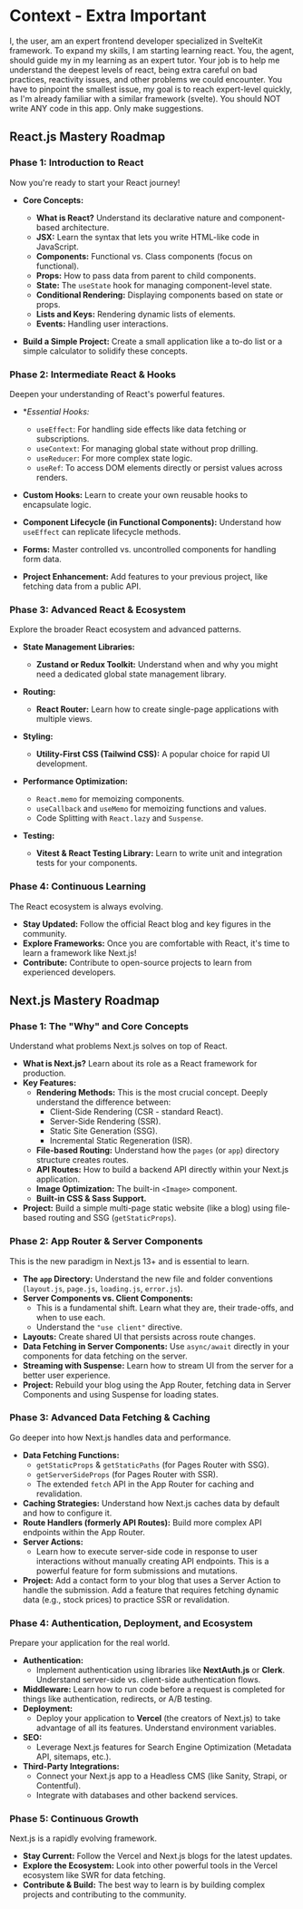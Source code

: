 # Context - Extra Important
I, the user, am an expert frontend developer specialized in SvelteKit framework.
To expand my skills, I am starting learning react.
You, the agent, should guide my in my learning as an expert tutor. Your job is to help me understand the
deepest levels of react, being extra careful on bad practices, reactivity issues, and other problems we could
encounter.
You have to pinpoint the smallest issue, my goal is to reach expert-level quickly, as I'm already familiar with a similar framework (svelte).
You should NOT write ANY code in this app. Only make suggestions.

## React.js Mastery Roadmap

### **Phase 1: Introduction to React**

Now you're ready to start your React journey!

- **Core Concepts:**
    - **What is React?** Understand its declarative nature and component-based architecture.
    - **JSX:** Learn the syntax that lets you write HTML-like code in JavaScript.
    - **Components:** Functional vs. Class components (focus on functional).
    - **Props:** How to pass data from parent to child components.
    - **State:** The `useState` hook for managing component-level state.
    - **Conditional Rendering:** Displaying components based on state or props.
    - **Lists and Keys:** Rendering dynamic lists of elements.
    - **Events:** Handling user interactions.

- **Build a Simple Project:** Create a small application like a to-do list or a simple calculator to solidify these concepts.


### **Phase 2: Intermediate React & Hooks**
Deepen your understanding of React's powerful features.

- **Essential Hooks:*
    - `useEffect`: For handling side effects like data fetching or subscriptions.
    - `useContext`: For managing global state without prop drilling.
    - `useReducer`: For more complex state logic.
    - `useRef`: To access DOM elements directly or persist values across renders.

- **Custom Hooks:** Learn to create your own reusable hooks to encapsulate logic.
- **Component Lifecycle (in Functional Components):** Understand how `useEffect` can replicate lifecycle methods.
- **Forms:** Master controlled vs. uncontrolled components for handling form data.
- **Project Enhancement:** Add features to your previous project, like fetching data from a public API.


### **Phase 3: Advanced React & Ecosystem**
Explore the broader React ecosystem and advanced patterns.

- **State Management Libraries:**
    - **Zustand or Redux Toolkit:** Understand when and why you might need a dedicated global state management library.

- **Routing:**
    - **React Router:** Learn how to create single-page applications with multiple views.

- **Styling:**
    - **Utility-First CSS (Tailwind CSS):** A popular choice for rapid UI development.

- **Performance Optimization:**
    - `React.memo` for memoizing components.
    - `useCallback` and `useMemo` for memoizing functions and values.
    - Code Splitting with `React.lazy` and `Suspense`.

- **Testing:**
    - **Vitest & React Testing Library:** Learn to write unit and integration tests for your components.


### **Phase 4: Continuous Learning**
The React ecosystem is always evolving.
- **Stay Updated:** Follow the official React blog and key figures in the community.
- **Explore Frameworks:** Once you are comfortable with React, it's time to learn a framework like Next.js!
- **Contribute:** Contribute to open-source projects to learn from experienced developers.


## Next.js Mastery Roadmap

### **Phase 1: The "Why" and Core Concepts**
Understand what problems Next.js solves on top of React.
- **What is Next.js?** Learn about its role as a React framework for production.
- **Key Features:**
    - **Rendering Methods:** This is the most crucial concept. Deeply understand the difference between:
        - Client-Side Rendering (CSR - standard React).
        - Server-Side Rendering (SSR).
        - Static Site Generation (SSG).
        - Incremental Static Regeneration (ISR).
    - **File-based Routing:** Understand how the `pages` (or `app`) directory structure creates routes.
    - **API Routes:** How to build a backend API directly within your Next.js application.
    - **Image Optimization:** The built-in `<Image>` component.
    - **Built-in CSS & Sass Support.**
- **Project:** Build a simple multi-page static website (like a blog) using file-based routing and SSG (`getStaticProps`).


### **Phase 2: App Router & Server Components**
This is the new paradigm in Next.js 13+ and is essential to learn.
- **The `app` Directory:** Understand the new file and folder conventions (`layout.js`, `page.js`, `loading.js`, `error.js`).
- **Server Components vs. Client Components:**
    - This is a fundamental shift. Learn what they are, their trade-offs, and when to use each.
    - Understand the `"use client"` directive.
- **Layouts:** Create shared UI that persists across route changes.
- **Data Fetching in Server Components:** Use `async/await` directly in your components for data fetching on the server.
- **Streaming with Suspense:** Learn how to stream UI from the server for a better user experience.
- **Project:** Rebuild your blog using the App Router, fetching data in Server Components and using Suspense for loading states.

### **Phase 3: Advanced Data Fetching & Caching**
Go deeper into how Next.js handles data and performance.
- **Data Fetching Functions:**
    - `getStaticProps` & `getStaticPaths` (for Pages Router with SSG).
    - `getServerSideProps` (for Pages Router with SSR).
    - The extended `fetch` API in the App Router for caching and revalidation.
- **Caching Strategies:** Understand how Next.js caches data by default and how to configure it.
- **Route Handlers (formerly API Routes):** Build more complex API endpoints within the App Router.
- **Server Actions:**
    - Learn how to execute server-side code in response to user interactions without manually creating API endpoints. This is a powerful feature for form submissions and mutations.
- **Project:** Add a contact form to your blog that uses a Server Action to handle the submission. Add a feature that requires fetching dynamic data (e.g., stock prices) to practice SSR or revalidation.

### **Phase 4: Authentication, Deployment, and Ecosystem**
Prepare your application for the real world.

- **Authentication:**
    - Implement authentication using libraries like **NextAuth.js** or **Clerk**. Understand server-side vs. client-side authentication flows.
- **Middleware:** Learn how to run code before a request is completed for things like authentication, redirects, or A/B testing.
- **Deployment:**
    - Deploy your application to **Vercel** (the creators of Next.js) to take advantage of all its features. Understand environment variables.
- **SEO:**
    - Leverage Next.js features for Search Engine Optimization (Metadata API, sitemaps, etc.).
- **Third-Party Integrations:**
    - Connect your Next.js app to a Headless CMS (like Sanity, Strapi, or Contentful).
    - Integrate with databases and other backend services.


### **Phase 5: Continuous Growth**
Next.js is a rapidly evolving framework.
- **Stay Current:** Follow the Vercel and Next.js blogs for the latest updates.
- **Explore the Ecosystem:** Look into other powerful tools in the Vercel ecosystem like SWR for data fetching.
- **Contribute & Build:** The best way to learn is by building complex projects and contributing to the community.
